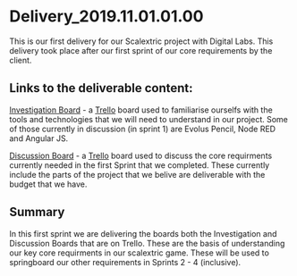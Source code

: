 ﻿# Delivery_2019.11.01.01.00

This is our first delivery for our Scalextric project with Digital Labs. This delivery took place after our first sprint of our core requirements by the client.


## Links to the deliverable content:

[Investigation Board](https://trello.com/b/OISN7iJA/investigations](https://trello.com/b/OISN7iJA/investigations)) - a [Trello](https://trello.com/en-GB](https://trello.com/en-GB)) board used to familiarise ourselfs with the tools and technologies that we will need to understand in our project. Some of those currently in discussion (in sprint 1) are Evolus Pencil, Node RED and Angular JS.

[Discussion Board](https://trello.com/b/oaYDbgei/discussions](https://trello.com/b/oaYDbgei/discussions)) - a [Trello](https://trello.com/en-GB](https://trello.com/en-GB)) board used to discuss the core requirments currently needed in the first Sprint that we completed. These currently include the parts of the project that we belive are deliverable with the budget that we have.

## Summary

In this first sprint we are delivering the boards both the Investigation and Discussion Boards that are on Trello. These are the basis of understanding our key core requirments in our scalextric game. These will be used to springboard our other requirements in Sprints 2 - 4 (inclusive).

